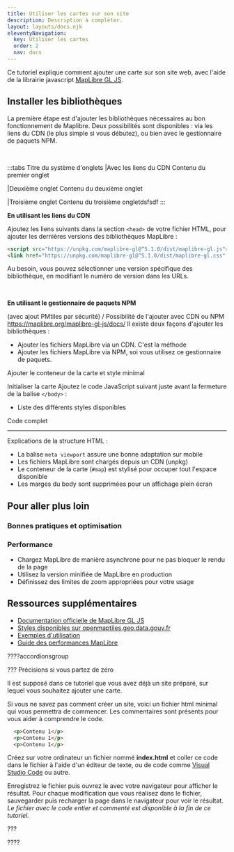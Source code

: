 ```yaml
---
title: Utiliser les cartes sur son site
description: Description à compléter.
layout: layouts/docs.njk
eleventyNavigation:
  key: Utiliser les cartes
  order: 2
  nav: docs
---
```


Ce tutoriel explique comment ajouter une carte sur son site web, avec l'aide de la librairie javascript [MapLibre GL JS](https://maplibre.org). 

## Installer les bibliothèques

La première étape est d'ajouter les bibliothèques nécessaires au bon fonctionnement de Maplibre. Deux possibilités sont disponibles : via les liens du CDN (le plus simple si vous débutez), ou bien avec le gestionnaire de paquets NPM.

<br>

:::tabs Titre du système d'onglets
|Avec les liens du CDN
Contenu du premier onglet

|Deuxième onglet
Contenu du deuxième onglet

|Troisième onglet
Contenu du troisième ongletdsfsdf
:::

**En utilisant les liens du CDN**

Ajoutez les liens suivants dans la section `<head>` de votre fichier HTML, pour ajouter les dernières versions des bibliothèques MapLibre :
```html
<script src="https://unpkg.com/maplibre-gl@^5.1.0/dist/maplibre-gl.js"></script>
<link href="https://unpkg.com/maplibre-gl@^5.1.0/dist/maplibre-gl.css" rel="stylesheet" />
```
Au besoin, vous pouvez sélectionner une version spécifique des bibliothèque, en modifiant le numéro de version dans les URLs.

<br>

**En utilisant le gestionnaire de paquets NPM**



(avec ajout PMtiles par sécurité) / Possibilité de l'ajouter avec CDN ou NPM https://maplibre.org/maplibre-gl-js/docs/ 
Il existe deux façons d'ajouter les bibliothèques :
- Ajouter les fichiers MapLibre via un CDN. C'est la méthode
- Ajouter les fichiers MapLibre via NPM, soi vous  utilisez ce gestionnaire de paquets.
  

Ajouter le conteneur de la carte et style minimal


Initialiser la carte
Ajoutez le code JavaScript suivant juste avant la fermeture de la balise `</body>` :
- Liste des différents styles disponibles


Code complet

---

Explications de la structure HTML :
- La balise `meta viewport` assure une bonne adaptation sur mobile
- Les fichiers MapLibre sont chargés depuis un CDN (unpkg)
- Le conteneur de la carte (`#map`) est stylisé pour occuper tout l'espace disponible
- Les marges du body sont supprimées pour un affichage plein écran



## Pour aller plus loin

### Bonnes pratiques et optimisation

### Performance
- Chargez MapLibre de manière asynchrone pour ne pas bloquer le rendu de la page
- Utilisez la version minifiée de MapLibre en production
- Définissez des limites de zoom appropriées pour votre usage


## Ressources supplémentaires

- [Documentation officielle de MapLibre GL JS](https://maplibre.org/maplibre-gl-js-docs/api/)
- [Styles disponibles sur openmaptiles.geo.data.gouv.fr](https://openmaptiles.geo.data.gouv.fr/)
- [Exemples d'utilisation](https://maplibre.org/maplibre-gl-js-docs/example/)
- [Guide des performances MapLibre](https://maplibre.org/maplibre-gl-js-docs/api/performance/)

????accordionsgroup

??? Précisions si vous partez de zéro

Il est supposé dans ce tutoriel que vous avez déjà un site préparé, sur lequel vous souhaitez ajouter une carte. 

Si vous ne savez pas comment créer un site, voici un fichier html minimal qui vous permettra de commencer. Les commentaires sont présents pour vous aider à comprendre le code. 

```html
  <p>Contenu 1</p>
  <p>Contenu 1</p>
  <p>Contenu 1</p>
```

Créez sur votre ordinateur un fichier nommé **index.html** et coller ce code dans le fichier à l'aide d'un éditeur de texte, ou de code comme [Visual Studio Code](https://code.visualstudio.com/) ou autre. 

Enregistrez le fichier puis ouvrez le avec votre navigateur pour afficher le résultat. Pour chaque modification que vous réalisez dans le fichier, sauvegarder puis recharger la page dans le navigateur pour voir le résultat.
*Le fichier avec le code entier et commenté est disponible à la fin de ce tutoriel.*

???

????  